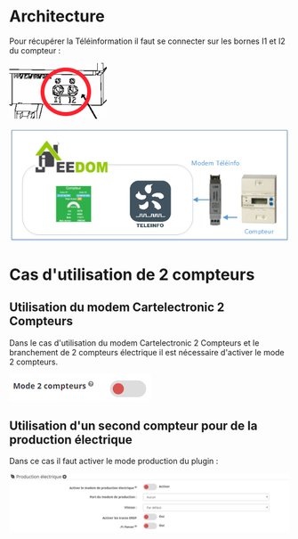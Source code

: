 Architecture
===
Pour récupérer la Téléinformation il faut se connecter sur les bornes I1 et I2 du compteur :

![teleinfo1](../images/teleinfo_compteur.png)

![teleinfo2](../images/teleinfo_archi.png)

Cas d'utilisation de 2 compteurs
===

## Utilisation du modem Cartelectronic 2 Compteurs
Dans le cas d'utilisation du modem Cartelectronic 2 Compteurs et le branchement de 2 compteurs électrique il est nécessaire d'activer le mode 2 compteurs.

![teleinfo3](../images/teleinformation_2compteurs.png)

## Utilisation d'un second compteur pour de la production électrique
Dans ce cas il faut activer le mode production du plugin :

![teleinfo31](../images/teleinformation_production.png)
